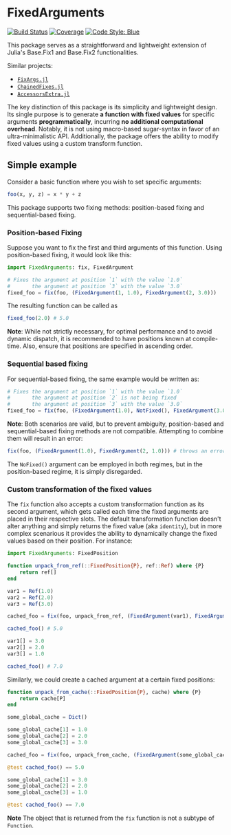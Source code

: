 # FixedArguments

[![Build Status](https://github.com/bvdmitri/FixedArgumentsCallable.jl/actions/workflows/CI.yml/badge.svg?branch=main)](https://github.com/bvdmitri/FixedArgumentsCallable.jl/actions/workflows/CI.yml?query=branch%3Amain)
[![Coverage](https://codecov.io/gh/bvdmitri/FixedArgumentsCallable.jl/branch/main/graph/badge.svg)](https://codecov.io/gh/bvdmitri/FixedArgumentsCallable.jl)
[![Code Style: Blue](https://img.shields.io/badge/code%20style-blue-4495d1.svg)](https://github.com/invenia/BlueStyle)

This package serves as a straightforward and lightweight extension of Julia's Base.Fix1 and Base.Fix2 functionalities.

Similar projects:

- [`FixArgs.jl`](https://github.com/goretkin/FixArgs.jl)
- [`ChainedFixes.jl`](https://github.com/Tokazama/ChainedFixes.jl)
- [`AccessorsExtra.jl`](https://github.com/JuliaObjects/Accessors.jl)

The key distinction of this package is its simplicity and lightweight design. Its single purpose is to generate __a function with fixed values__ for specific arguments __programmatically__, incurring __no additional computational overhead__. Notably, it is not using macro-based sugar-syntax in favor of an ultra-minimalistic API. Additionally, the package offers the ability to modify fixed values using a custom transform function.

## Simple example

Consider a basic function where you wish to set specific arguments:

```julia
foo(x, y, z) = x * y + z
```

This package supports two fixing methods: position-based fixing and sequential-based fixing.

### Position-based Fixing

Suppose you want to fix the first and third arguments of this function. Using position-based fixing, it would look like this:

```julia
import FixedArguments: fix, FixedArgument

# Fixes the argument at position `1` with the value `1.0`
#       the argument at position `3` with the value `3.0`
fixed_foo = fix(foo, (FixedArgument(1, 1.0), FixedArgument(2, 3.0))) 
```

The resulting function can be called as 

```julia
fixed_foo(2.0) # 5.0
```

**Note**: While not strictly necessary, for optimal performance and to avoid dynamic dispatch, it is recommended to have positions known at compile-time. Also, ensure that positions are specified in ascending order.

### Sequential based fixing

For sequential-based fixing, the same example would be written as:

```julia
# Fixes the argument at position `1` with the value `1.0`
#       the argument at position `2` is not being fixed
#       the argument at position `3` with the value `3.0`
fixed_foo = fix(foo, (FixedArgument(1.0), NotFixed(), FixedArgument(3.0))) 
```

**Note**: Both scenarios are valid, but to prevent ambiguity, position-based and sequential-based fixing methods are not compatible. 
Attempting to combine them will result in an error:

```julia
fix(foo, (FixedArgument(1.0), FixedArgument(2, 1.0))) # throws an error
```

The `NoFixed()` argument can be employed in both regimes, but in the position-based regime, it is simply disregarded.

### Custom transformation of the fixed values

The `fix` function also accepts a custom transformation function as its second argument, which gets called each time the fixed arguments are placed in their respective slots. The default transformation function doesn't alter anything and simply returns the fixed value (aka `identity`), but in more complex scenarious it provides the ability to dynamically change the fixed values based on their position. For instance:

```julia
import FixedArguments: FixedPosition

function unpack_from_ref(::FixedPosition{P}, ref::Ref) where {P}
    return ref[]
end

var1 = Ref(1.0)
var2 = Ref(2.0)
var3 = Ref(3.0)

cached_foo = fix(foo, unpack_from_ref, (FixedArgument(var1), FixedArgument(var2), FixedArgument(var3)))

cached_foo() # 5.0

var1[] = 3.0
var2[] = 2.0
var3[] = 1.0

cached_foo() # 7.0
```

Similarly, we could create a cached argument at a certain fixed positions:

```julia
function unpack_from_cache(::FixedPosition{P}, cache) where {P}
    return cache[P]
end

some_global_cache = Dict()

some_global_cache[1] = 1.0
some_global_cache[2] = 2.0
some_global_cache[3] = 3.0

cached_foo = fix(foo, unpack_from_cache, (FixedArgument(some_global_cache), FixedArgument(some_global_cache), FixedArgument(some_global_cache)))

@test cached_foo() == 5.0

some_global_cache[1] = 3.0
some_global_cache[2] = 2.0
some_global_cache[3] = 1.0

@test cached_foo() == 7.0
```

**Note** The object that is returned from the `fix` function is not a subtype of `Function`.